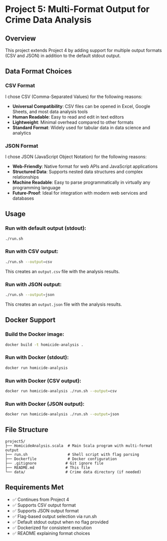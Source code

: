 # Project 5: Multi-Format Output for Crime Data Analysis

## Overview
This project extends Project 4 by adding support for multiple output formats (CSV and JSON) in addition to the default stdout output.

## Data Format Choices

### CSV Format
I chose CSV (Comma-Separated Values) for the following reasons:
- **Universal Compatibility**: CSV files can be opened in Excel, Google Sheets, and most data analysis tools
- **Human Readable**: Easy to read and edit in text editors
- **Lightweight**: Minimal overhead compared to other formats
- **Standard Format**: Widely used for tabular data in data science and analytics

### JSON Format
I chose JSON (JavaScript Object Notation) for the following reasons:
- **Web-Friendly**: Native format for web APIs and JavaScript applications
- **Structured Data**: Supports nested data structures and complex relationships
- **Machine Readable**: Easy to parse programmatically in virtually any programming language
- **Future-Proof**: Ideal for integration with modern web services and databases

## Usage

### Run with default output (stdout):
```bash
./run.sh
```

### Run with CSV output:
```bash
./run.sh --output=csv
```
This creates an `output.csv` file with the analysis results.

### Run with JSON output:
```bash
./run.sh --output=json
```
This creates an `output.json` file with the analysis results.

## Docker Support

### Build the Docker image:
```bash
docker build -t homicide-analysis .
```

### Run with Docker (stdout):
```bash
docker run homicide-analysis
```

### Run with Docker (CSV output):
```bash
docker run homicide-analysis ./run.sh --output=csv
```

### Run with Docker (JSON output):
```bash
docker run homicide-analysis ./run.sh --output=json
```

## File Structure
```
project5/
├── HomicideAnalysis.scala  # Main Scala program with multi-format output
├── run.sh                  # Shell script with flag parsing
├── Dockerfile              # Docker configuration
├── .gitignore             # Git ignore file
├── README.md              # This file
└── data/                  # Crime data directory (if needed)
```

## Requirements Met
- ✅ Continues from Project 4
- ✅ Supports CSV output format
- ✅ Supports JSON output format
- ✅ Flag-based output selection via run.sh
- ✅ Default stdout output when no flag provided
- ✅ Dockerized for consistent execution
- ✅ README explaining format choices
